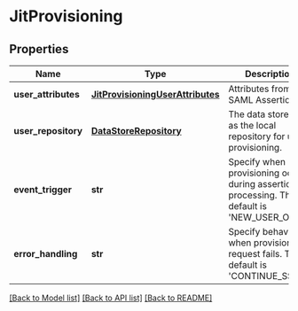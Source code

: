 # JitProvisioning

## Properties
Name | Type | Description | Notes
------------ | ------------- | ------------- | -------------
**user_attributes** | [**JitProvisioningUserAttributes**](JitProvisioningUserAttributes.md) | Attributes from the SAML Assertion. | 
**user_repository** | [**DataStoreRepository**](DataStoreRepository.md) | The data store used as the local repository for user provisioning. | 
**event_trigger** | **str** | Specify when provisioning occurs during assertion processing. The default is &#39;NEW_USER_ONLY&#39;. | [optional] 
**error_handling** | **str** | Specify behavior when provisioning request fails. The default is &#39;CONTINUE_SSO&#39;. | [optional] 

[[Back to Model list]](../README.md#documentation-for-models) [[Back to API list]](../README.md#documentation-for-api-endpoints) [[Back to README]](../README.md)


